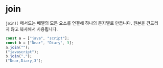 # join

`join()` 메서드는 배열의 모든 요소를 연결해 하나의 문자열로 만듭니다.
원본을 건드리지 않고 복사해서 사용됩니다.

```jsx
const a = ["java", "script"];
const b = ["Dear", "Diary", 3];
a.join("");
("javascript");
b.join(",");
("Dear,Diary,3");
```

